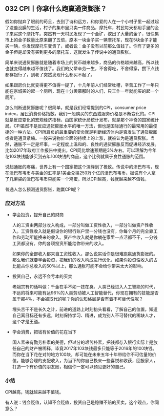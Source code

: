 ## 032 CPI丨你拿什么跑赢通货膨胀？

假如你抛弃了眼前的苟且，去到了诗和远方，和你爱的人在一个小村子里一起过起了没羞没臊的生活，村子的集市里只卖一件商品，摩托车，村民每天都用手里的金子来买这个摩托车。突然有一天村民发现了一个金矿，挖出了大量的金子，很快集市上的金子数量比原来翻了五倍，原本一块金子买一辆摩托车，现在5块金子才能买一辆，你发现摩托车变贵了，或者说：金子没有以前那么值钱了。你有了更多的金子但是却没有买到更多的摩托车，这就发生了传说中的通货膨胀。

简单来说通货膨胀就是随着市场上的货币越来越多，商品的价格越来越高，所以钱也就变得越来越不值钱了。我们的父辈辛劳一生，不舍得吃，不舍得穿，攒下点钱都存银行了，到老了突然发现什么都买不起了。

如果跟房价比就变得更不值得一提了，十几年前人们经常吐槽，辛苦工作了一年只能在京城买的起一个厕所，现在十分羡慕那时的人们，只工作一年就能买的起一个厕所。

怎么判断通货膨胀呢？很简单，就是我们经常提到的CPI，consumer price index，居民消费价格指数。我们一般购买的东西或服务价格是不断变化的。CPI就是反应变化的宏观经济指标，由国家统计局统计发布，就是那个神奇的国家统计局。CPI虽然不是反应通货膨胀水平的唯一方法，但也是国际通行的最常用的最便捷的一种方法。CPI所肩负的最重要的使命就是判断经济体内是否发生了通货膨胀或者是通货紧缩。一般来说物价全面的持续上的上涨，就被认为是通货膨胀。当然，通胀不一定是坏事，一定程度上温和的、良性的通货膨胀反而促进经济发展。比如2017年政府工作报告中提出，CPI同比增速预期是3%左右。可以理解为今年花103块钱能够买到去年100块钱的商品，这个比例就属于良性通胀的范围。

说起通胀的疼痛，世界上有一个国家把这个演绎到了极致。传说中的津巴布韦，现在津巴布韦币与美金的汇率是1美金兑换250万个亿的津巴布韦币，据说有个人拿了几麻袋的津巴布韦币只能买一个鸡蛋。所以CPI越高，钱就越来越不值钱。

普通人怎么预测通货膨胀，跑赢CPI呢？

### 应对方法

- 学会投资，提升自己的财商

	人的工资由两部分收入构成，一部分叫做工资性收入，一部分叫做资产性收入。工资性收入就是假设你的银行账户里一分钱也没有，你每个月的完全靠工作和劳动所能换来的收入。资产性收入就是你躺在家里一点活都不干，一分钱工资都没有，你的各项投资所能给你带来的收入。
	
	如果你的全部收入都来自工资性收入，那么说实话你是很难跑赢通货膨胀的。那么我们就要学会投资，把我们的收入构成进行优化，如果你投资性收入的占比能占你总收入的50%以上，那么通胀可能不会给你带来太大的影响。
	
- 投资自己，永远不会亏本的买卖

	老祖宗有句话叫做：千金在手不如一技在身。人类已经进入人工智能的时代，不远的将来可能有达96%的人类劳动被人工智能替代，你现在拥有的技能是否属于那4%，不会被取代的呢？你的认知格局是否有着不可替代性呢？
	
	埋头苦干不是长久之计，前进的道路上时刻抬头看看，了解自己的位置，知道自己离目标还有多远，时刻保持学习、精进，成为别人不可替代的稀缺人才，这个才是王道。
	
- 学会消费，把钱有价值的花在当下

	国人素来有勤劳朴素的美德，但过分的艰苦朴素，把钱都存入银行实际上是放任自己的财产被稀释，毕竟2017年103块钱最多只能等于2016年的100块钱。而你在当下花在对的地方100块，却可能在未来五年十年带给你不可估量的价值。能够合理的支配收入，为当下的你自己换来一些喜悦和收获，回报家人，打造一个有价值的朋友圈，相信你一定可以预见更好的自己。
	
	
### 小结

CPI越高，钱就越来越不值钱。

有人说：钱会贬值，认知不会贬值，投资自己是稳赚不赔的买卖，这个观点，你同意么？

